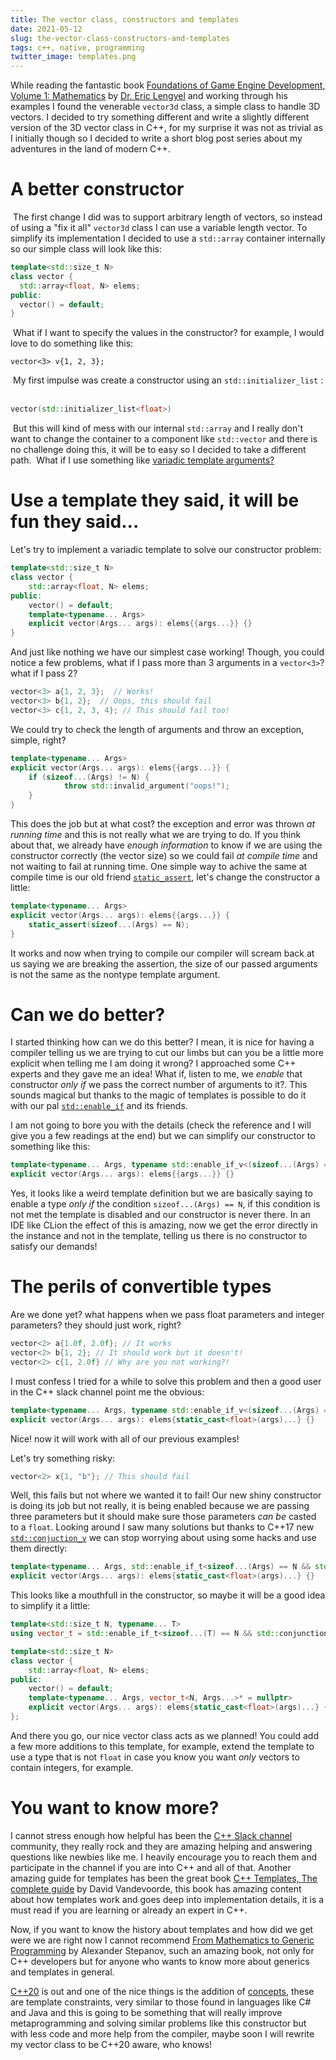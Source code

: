 ```yaml
---
title: The vector class, constructors and templates
date: 2021-05-12
slug: the-vector-class-constructors-and-templates
tags: c++, native, programming
twitter_image: templates.png
---
```


While reading the fantastic book [Foundations of Game Engine Development, Volume 1: Mathematics](https://foundationsofgameenginedev.com/#fged1) by [Dr. Eric Lengyel](http://terathon.com/lengyel/) and working through his examples I found the venerable `vector3d` class, a simple class to handle 3D vectors. I decided to try something different and write a slightly different version of the 3D vector class in C++, for my surprise it was not as trivial as I initially though so I decided to write a short blog post series about my adventures in the land of modern C++.

# A better constructor
​
The first change I did was to support arbitrary length of vectors, so instead of using a "fix it all" `vector3d` class I can use a variable length vector. To simplify its implementation I decided to use a `std::array` container internally so our simple class will look like this:
​
```c++
template<std::size_t N>
class vector {
  std::array<float, N> elems;
public:
  vector() = default;
}
```
​
What if I want to specify the values in the constructor? for example, I would love to do something like this:
​
```
vector<3> v{1, 2, 3};
```
​
My first impulse was create a constructor using an `std::initializer_list` :
​
```c++
vector(std::initializer_list<float>)
```
​
But this will kind of mess with our internal `std::array` and I really don't want to change the container to a component like `std::vector` and there is no challenge doing this, it will be to easy so I decided to take a different path.
​
What if I use something like [variadic template arguments?](https://eli.thegreenplace.net/2014/variadic-templates-in-c/)
​
# Use a template they said, it will be fun they said...

Let's try to implement a variadic template to solve our constructor problem:

```c++
template<std::size_t N>
class vector {
    std::array<float, N> elems;
public:
    vector() = default;
    template<typename... Args>
    explicit vector(Args... args): elems{{args...}} {}
}
```

And just like nothing we have our simplest case working! Though, you could notice a few problems, what if I pass more than 3 arguments in a `vector<3>`? what if I pass 2?

```c++
vector<3> a{1, 2, 3};  // Works!
vector<3> b{1, 2};  // Oops, this should fail
vector<3> c{1, 2, 3, 4}; // This should fail too!
```

We could try to check the length of arguments and throw an exception, simple, right?

```c++
template<typename... Args>
explicit vector(Args... args): elems{{args...}} {
    if (sizeof...(Args) != N) {
            throw std::invalid_argument("oops!");
    }
}
```

This does the job but at what cost? the exception and error was thrown _at running time_ and this is not really what we are trying to do. If you think about that, we already have _enough information_ to know if we are using the constructor correctly (the vector size) so we could fail _at compile time_ and not waiting to fail at running time. One simple way to achive the same at compile time is our old friend [`static_assert`](https://en.cppreference.com/w/cpp/language/static_assert), let's change the constructor a little:

```c++
template<typename... Args>
explicit vector(Args... args): elems{{args...}} {
    static_assert(sizeof...(Args) == N);
}
```

It works and now when trying to compile our compiler will scream back at us saying we are breaking the assertion, the size of our passed arguments is not the same as the nontype template argument.

# Can we do better?

I started thinking how can we do this better? I mean, it is nice for having a compiler telling us we are trying to cut our limbs but can you be a little more explicit when telling me I am doing it wrong? I approached some C++ experts and they gave me an idea! What if, listen to me, we _enable_ that constructor _only if_ we pass the correct number of arguments to it?. This sounds magical but thanks to the magic of templates is possible to do it with our pal [`std::enable_if`](https://en.cppreference.com/w/cpp/types/enable_if) and its friends.

I am not going to bore you with the details (check the reference and I will give you a few readings at the end) but we can simplify our constructor to something like this:

```c++
template<typename... Args, typename std::enable_if_v<(sizeof...(Args) == N)>* = nullptr>
explicit vector(Args... args): elems{{args...}} {}
```

Yes, it looks like a weird template definition but we are basically saying to enable a type _only if_ the condition `sizeof...(Args) == N`, if this condition is not met the template is disabled and our constructor is never there. In an IDE like CLion the effect of this is amazing, now we get the error directly in the instance and not in the template, telling us there is no constructor to satisfy our demands!

# The perils of convertible types

Are we done yet? what happens when we pass float parameters and integer parameters? they should just work, right?

```c++
vector<2> a{1.0f, 2.0f}; // It works
vector<2> b{1, 2}; // It should work but it doesn't!
vector<2> c{1, 2.0f} // Why are you not working?!
```

I must confess I tried for a while to solve this problem and then a good user in the C++ slack channel point me the obvious:

```c++
template<typename... Args, typename std::enable_if_v<(sizeof...(Args) == N)>* = nullptr>
explicit vector(Args... args): elems{static_cast<float>(args)...} {}
```

Nice! now it will work with all of our previous examples!

Let's try something risky:

```c++
vector<2> x{1, "b"}; // This should fail
```

Well, this fails but not where we wanted it to fail! Our new shiny constructor is doing its job but not really, it is being enabled because we are passing three parameters but it should make sure those parameters _can be_ casted to a `float`. Looking around I saw many solutions but thanks to C++17 new [`std::conjuction_v`](https://www.fluentcpp.com/2021/04/30/how-to-implement-stdconjunction-and-stddisjunction-in-c11/) we can stop worrying about using some hacks and use them directly:

```c++
template<typename... Args, std::enable_if_t<sizeof...(Args) == N && std::conjunction_v<std::is_convertible<Args, float>...>>* = nullptr>
explicit vector(Args... args): elems{static_cast<float>(args)...} {}
```

This looks like a mouthfull in the constructor, so maybe it will be a good idea to simplify it a little:

```c++
template<std::size_t N, typename... T>
using vector_t = std::enable_if_t<sizeof...(T) == N && std::conjunction_v<std::is_convertible<T, float>...>>;

template<std::size_t N>
class vector {
    std::array<float, N> elems;
public:
    vector() = default;
    template<typename... Args, vector_t<N, Args...>* = nullptr>
    explicit vector(Args... args): elems{static_cast<float>(args)...} {}
};
```

And there you go, our nice vector class acts as we planned! You could add a few more additions to this template, for example, extend the template to use a type that is not `float` in case you know you want _only_ vectors to contain integers, for example.

# You want to know more?

I cannot stress enough how helpful has been the [C++ Slack channel](https://cppalliance.org/slack/) community, they really rock and they are amazing helping and answering questions like newbies like me. I heavily encourage you to reach them and participate in the channel if you are into C++ and all of that. Another amazing guide for templates has been the great book [C++ Templates, The complete guide](https://www.google.de/books/edition/C++_Templates/PM0lYAAACAAJ) by David Vandevoorde, this book has amazing content about how templates work and goes deep into implementation details, it is a must read if you are learning or already an expert in C++.

Now, if you want to know the history about templates and how did we get were we are right now I cannot recommend [From Mathematics to Generic Programming](https://dl.acm.org/doi/book/10.5555/2643027) by Alexander Stepanov, such an amazing book, not only for C++ developers but for anyone who wants to know more about generics and templates in general.

[C++20](https://en.cppreference.com/w/cpp/20) is out and one of the nice things is the addition of [concepts](https://www.modernescpp.com/index.php/c-20-concepts-the-details), these are template constraints, very similar to those found in languages like C# and Java and this is going to be something that will really improve metaprogramming and solving similar problems like this constructor but with less code and more help from the compiler, maybe soon I will rewrite my vector class to be C++20 aware, who knows!
